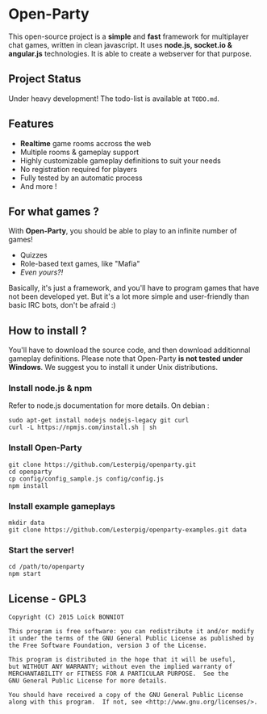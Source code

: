 Open-Party
==========

This open-source project is a **simple** and **fast** framework for multiplayer chat games, written in clean javascript.
It uses **node.js, socket.io & angular.js** technologies. It is able to create a webserver for that purpose.

Project Status
--------------

Under heavy development! The todo-list is available at `TODO.md`.

Features
--------

- **Realtime** game rooms accross the web
- Multiple rooms & gameplay support
- Highly customizable gameplay definitions to suit your needs
- No registration required for players
- Fully tested by an automatic process
- And more !

For what games ?
----------------

With **Open-Party**, you should be able to play to an infinite number of games!

- Quizzes
- Role-based text games, like "Mafia"
- *Even yours?!*

Basically, it's just a framework, and you'll have to program games that have not been developed yet.
But it's a lot more simple and user-friendly than basic IRC bots, don't be afraid :)

How to install ?
----------------

You'll have to download the source code, and then download additionnal gameplay definitions.
Please note that Open-Party **is not tested under Windows**. We suggest you to install it under Unix distributions.

### Install node.js & npm

Refer to node.js documentation for more details.
On debian :

```
sudo apt-get install nodejs nodejs-legacy git curl
curl -L https://npmjs.com/install.sh | sh
```

### Install Open-Party

```
git clone https://github.com/Lesterpig/openparty.git
cd openparty
cp config/config_sample.js config/config.js
npm install
```

### Install example gameplays

```
mkdir data
git clone https://github.com/Lesterpig/openparty-examples.git data
```

### Start the server!

```
cd /path/to/openparty
npm start
```

License - GPL3
--------------

    Copyright (C) 2015 Loïck BONNIOT

    This program is free software: you can redistribute it and/or modify
    it under the terms of the GNU General Public License as published by
    the Free Software Foundation, version 3 of the License.

    This program is distributed in the hope that it will be useful,
    but WITHOUT ANY WARRANTY; without even the implied warranty of
    MERCHANTABILITY or FITNESS FOR A PARTICULAR PURPOSE.  See the
    GNU General Public License for more details.

    You should have received a copy of the GNU General Public License
    along with this program.  If not, see <http://www.gnu.org/licenses/>.
